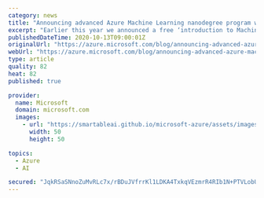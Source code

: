 ```yaml
---
category: news
title: "Announcing advanced Azure Machine Learning nanodegree program with Udacity"
excerpt: "Earlier this year we announced a free ‘introduction to Machine Learning’ course with Udacity, empowering 10,000 scholars from all over the world to learn the basics of machine learning. Today, we announce the new Machine Learning Engineer for Microsoft Azure Nanodegree Program on Udacity—students can"
publishedDateTime: 2020-10-13T09:00:01Z
originalUrl: "https://azure.microsoft.com/blog/announcing-advanced-azure-machine-learning-nanodegree-program-with-udacity/"
webUrl: "https://azure.microsoft.com/blog/announcing-advanced-azure-machine-learning-nanodegree-program-with-udacity/"
type: article
quality: 82
heat: 82
published: true

provider:
  name: Microsoft
  domain: microsoft.com
  images:
    - url: "https://smartableai.github.io/microsoft-azure/assets/images/organizations/microsoft.com-50x50.jpg"
      width: 50
      height: 50

topics:
  - Azure
  - AI

secured: "JqkRSaSNnoZuMvRLc7x/rBDuJVfrrKl1LDKA4TxkqVEzmrR4RIb1N+PTVLobUktmZAO6q57iJS1N2OJuPg/1DxaXw292pa77RFbFqxdmw/bktCUmTHbj++2xcOMzcHNvVJ+e9PSbYUyk8BcUBwkNLamtDVze46G6F5AFK7uzoaIx3sox2OSIUpWi4Tiogo6a6yqdXCcQXVXhI0Dqt03Vcu5x3IMwxPzAVFVIhyErWGhKv77sWqcDJ8g5MmpAm3tL9dpS6DKqRu94P1MGDar/18d2yr734nOn3AbqPtINDq/0D7KNrhwfRY4uD7YezDMIDDGm/a+CrJOn50XHvV/SKB3XPEWydgS58/GAzumqNdU=;zuhX55Av/6vmLg11TwJMQw=="
---
```


